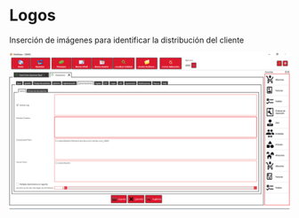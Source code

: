 # Logos

Inserción de imágenes para identificar la distribución del cliente

![](../../../.gitbook/assets/image%20%28383%29.png)

